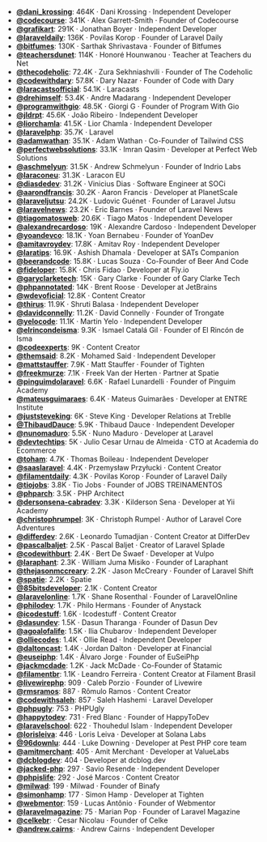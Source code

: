 - **[@dani_krossing](https://www.youtube.com/@dani_krossing)**: 464K ‧ Dani Krossing ‧ Independent Developer
- **[@codecourse](https://www.youtube.com/@codecourse)**: 341K ‧ Alex Garrett-Smith ‧ Founder of Codecourse
- **[@grafikart](https://www.youtube.com/@grafikart)**: 291K ‧ Jonathan Boyer ‧ Independent Developer
- **[@laraveldaily](https://www.youtube.com/@laraveldaily)**: 136K ‧ Povilas Korop ‧ Founder of Laravel Daily
- **[@bitfumes](https://www.youtube.com/@bitfumes)**: 130K ‧ Sarthak Shrivastava ‧ Founder of Bitfumes
- **[@teachersdunet](https://www.youtube.com/@teachersdunet)**: 114K ‧ Honoré Hounwanou ‧ Teacher at Teachers du Net
- **[@thecodeholic](https://www.youtube.com/@thecodeholic)**: 72.4K ‧ Zura Sekhniashvili ‧ Founder of The Codeholic
- **[@codewithdary](https://www.youtube.com/@codewithdary)**: 57.8K ‧ Dary Nazar ‧ Founder of Code with Dary
- **[@laracastsofficial](https://www.youtube.com/@laracastsofficial)**: 54.1K ‧ Laracasts
- **[@drehimself](https://www.youtube.com/@drehimself)**: 53.4K ‧ Andre Madarang ‧ Independent Developer
- **[@programwithgio](https://www.youtube.com/@programwithgio)**: 48.5K ‧ Giorgi G ‧ Founder of Program With Gio
- **[@jldrpt](https://www.youtube.com/@jldrpt)**: 45.6K ‧ João Ribeiro ‧ Independent Developer
- **[@liorchamla](https://www.youtube.com/@liorchamla)**: 41.5K ‧ Lior Chamla ‧ Independent Developer
- **[@laravelphp](https://www.youtube.com/@laravelphp)**: 35.7K ‧ Laravel
- **[@adamwathan](https://www.youtube.com/@adamwathan)**: 35.1K ‧ Adam Wathan ‧ Co-Founder of Tailwind CSS
- **[@perfectwebsolutions](https://www.youtube.com/@perfectwebsolutions)**: 33.1K ‧ Imran Qasim ‧ Developer at Perfect Web Solutions
- **[@aschmelyun](https://www.youtube.com/@aschmelyun)**: 31.5K ‧ Andrew Schmelyun ‧ Founder of Indrio Labs
- **[@laraconeu](https://www.youtube.com/@laraconeu)**: 31.3K ‧ Laracon EU
- **[@diasdedev](https://www.youtube.com/@diasdedev)**: 31.2K ‧ Vinicius Dias ‧ Software Engineer at SOCi
- **[@aarondfrancis](https://www.youtube.com/@aarondfrancis)**: 30.2K ‧ Aaron Francis ‧ Developer at PlanetScale
- **[@laraveljutsu](https://www.youtube.com/@laraveljutsu)**: 24.2K ‧ Ludovic Guénet ‧ Founder of Laravel Jutsu
- **[@laravelnews](https://www.youtube.com/@laravelnews)**: 23.2K ‧ Eric Barnes ‧ Founder of Laravel News
- **[@tiagomatosweb](https://www.youtube.com/@tiagomatosweb)**: 20.6K ‧ Tiago Matos ‧ Independent Developer
- **[@alexandrecardoso](https://www.youtube.com/@alexandrecardoso)**: 19K ‧ Alexandre Cardoso ‧ Independent Developer
- **[@yoandevco](https://www.youtube.com/@yoandevco)**: 18.1K ‧ Yoan Bernabeu ‧ Founder of YoanDev
- **[@amitavroydev](https://www.youtube.com/@amitavroydev)**: 17.8K ‧ Amitav Roy ‧ Independent Developer
- **[@laratips](https://www.youtube.com/@laratips)**: 16.9K ‧ Ashish Dhamala ‧ Developer at SATs Companion
- **[@beerandcode](https://www.youtube.com/@beerandcode)**: 15.8K ‧ Lucas Souza ‧ Co-Founder of Beer And Code
- **[@fideloper](https://www.youtube.com/@fideloper)**: 15.8K ‧ Chris Fidao ‧ Developer at Fly.io
- **[@garyclarketech](https://www.youtube.com/@garyclarketech)**: 15K ‧ Gary Clarke ‧ Founder of Gary Clarke Tech
- **[@phpannotated](https://www.youtube.com/@phpannotated)**: 14K ‧ Brent Roose ‧ Developer at JetBrains
- **[@wdevoficial](https://www.youtube.com/@wdevoficial)**: 12.8K ‧ Content Creator
- **[@thirus](https://www.youtube.com/@thirus)**: 11.9K ‧ Shruti Balasa ‧ Independent Developer
- **[@davidconnelly](https://www.youtube.com/@davidconnelly)**: 11.2K ‧ David Connelly ‧ Founder of Trongate
- **[@yelocode](https://www.youtube.com/@yelocode)**: 11.1K ‧ Martin Yelo ‧ Independent Developer
- **[@elrincondeisma](https://www.youtube.com/@elrincondeisma)**: 9.3K ‧ Ismael Catalá Gil ‧ Founder of El Rincón de Isma
- **[@codeexperts](https://www.youtube.com/@codeexperts)**: 9K ‧ Content Creator
- **[@themsaid](https://www.youtube.com/@themsaid)**: 8.2K ‧ Mohamed Said ‧ Independent Developer
- **[@mattstauffer](https://www.youtube.com/@mattstauffer)**: 7.9K ‧ Matt Stauffer ‧ Founder of Tighten
- **[@freekmurze](https://www.youtube.com/@freekmurze)**: 7.1K ‧ Freek Van der Herten ‧ Partner at Spatie
- **[@pinguimdolaravel](https://www.youtube.com/@pinguimdolaravel)**: 6.6K ‧ Rafael Lunardelli ‧ Founder of Pinguim Academy
- **[@mateusguimaraes](https://www.youtube.com/@mateusguimaraes)**: 6.4K ‧ Mateus Guimarães ‧ Developer at ENTRE Institute
- **[@juststeveking](https://www.youtube.com/@juststeveking)**: 6K ‧ Steve King ‧ Developer Relations at Treblle
- **[@ThibaudDauce](https://www.youtube.com/@ThibaudDauce)**: 5.9K ‧ Thibaud Dauce ‧ Independent Developer
- **[@nunomaduro](https://www.youtube.com/@nunomaduro)**: 5.5K ‧ Nuno Maduro ‧ Developer at Laravel
- **[@devtechtips](https://www.youtube.com/@devtechtips)**: 5K ‧ Julio Cesar Urnau de Almeida ‧ CTO at Academia do Ecommerce
- **[@toham](https://www.youtube.com/@toham)**: 4.7K ‧ Thomas Boileau ‧ Independent Developer
- **[@saaslaravel](https://www.youtube.com/@saaslaravel)**: 4.4K ‧ Przemysław Przyłucki ‧ Content Creator
- **[@filamentdaily](https://www.youtube.com/@filamentdaily)**: 4.3K ‧ Povilas Korop ‧ Founder of Laravel Daily
- **[@tiojobs](https://www.youtube.com/@tiojobs)**: 3.8K ‧ Tio Jobs ‧ Founder of JOBS TREINAMENTOS
- **[@phparch](https://www.youtube.com/@phparch)**: 3.5K ‧ PHP Architect
- **[@dersonsena-cabradev](https://www.youtube.com/@dersonsena-cabradev)**: 3.3K ‧ Kilderson Sena ‧ Developer at Yii Academy
- **[@christophrumpel](https://www.youtube.com/@christophrumpel)**: 3K ‧ Christoph Rumpel ‧ Author of Laravel Core Adventures
- **[@differdev](https://www.youtube.com/@differdev)**: 2.6K ‧ Leonardo Tumadjian ‧ Content Creator at DifferDev
- **[@pascalbaljet](https://www.youtube.com/@pascalbaljet)**: 2.5K ‧ Pascal Baljet ‧ Creator of Laravel Splade
- **[@codewithburt](https://www.youtube.com/@codewithburt)**: 2.4K ‧ Bert De Swaef ‧ Developer at Vulpo
- **[@laraphant](https://www.youtube.com/@laraphant)**: 2.3K ‧ William Juma Misiko ‧ Founder of Laraphant
- **[@thejasonmccreary](https://www.youtube.com/@thejasonmccreary)**: 2.2K ‧ Jason McCreary ‧ Founder of Laravel Shift
- **[@spatie](https://www.youtube.com/@spatie)**: 2.2K ‧ Spatie
- **[@85bitsdeveloper](https://www.youtube.com/@85bitsdeveloper)**: 2.1K ‧ Content Creator
- **[@laravelonline](https://www.youtube.com/@laravelonline)**: 1.7K ‧ Shane Rosenthal ‧ Founder of LaravelOnline
- **[@philodev](https://www.youtube.com/@philodev)**: 1.7K ‧ Philo Hermans ‧ Founder of Anystack
- **[@icodestuff](https://www.youtube.com/@icodestuff)**: 1.6K ‧ Icodestuff ‧ Content Creator
- **[@dasundev](https://www.youtube.com/@dasundev)**: 1.5K ‧ Dasun Tharanga ‧ Founder of Dasun Dev
- **[@agoalofalife](https://www.youtube.com/@agoalofalife)**: 1.5K ‧ Ilia Chubarov ‧ Independent Developer
- **[@olliecodes](https://www.youtube.com/@olliecodes)**: 1.4K ‧ Ollie Read ‧ Independent Developer
- **[@daltoncast](https://www.youtube.com/@daltoncast)**: 1.4K ‧ Jordan Dalton ‧ Developer at Financial
- **[@euseiphp](https://www.youtube.com/@euseiphp)**: 1.4K ‧ Álvaro Jorge ‧ Founder of EuSeiPhp
- **[@jackmcdade](https://www.youtube.com/@jackmcdade)**: 1.2K ‧ Jack McDade ‧ Co-Founder of Statamic
- **[@filamentbr](https://www.youtube.com/@filamentbr)**: 1.1K ‧ Leandro Ferreira ‧ Content Creator at Filament Brasil
- **[@livewirephp](https://www.youtube.com/@livewirephp)**: 909 ‧ Caleb Porzio ‧ Founder of Livewire
- **[@rmsramos](https://www.youtube.com/@rmsramos)**: 887 ‧ Rômulo Ramos ‧ Content Creator
- **[@codewithsaleh](https://www.youtube.com/@codewithsaleh)**: 857 ‧ Saleh Hashemi ‧ Laravel Developer
- **[@phpugly](https://www.youtube.com/@phpugly)**: 753 ‧ PHPUgly
- **[@happytodev](https://www.youtube.com/@happytodev)**: 731 ‧ Fred Blanc ‧ Founder of HappyToDev
- **[@laravelschool](https://www.youtube.com/@laravelschool)**: 622 ‧ Thouhedul Islam ‧ Independent Developer
- **[@lorisleiva](https://www.youtube.com/@lorisleiva)**: 446 ‧ Loris Leiva ‧ Developer at Solana Labs
- **[@96downlu](https://www.youtube.com/@96downlu)**: 444 ‧ Luke Downing ‧ Developer at Pest PHP core team
- **[@amitmerchant](https://www.youtube.com/@amitmerchant)**: 405 ‧ Amit Merchant ‧ Developer at ValueLabs
- **[@dcblogdev](https://www.youtube.com/@dcblogdev)**: 404 ‧ Developer at dcblog.dev
- **[@jacked-php](https://www.youtube.com/@jacked-php)**: 297 ‧ Savio Resende ‧ Independent Developer
- **[@phpislife](https://www.youtube.com/@phpislife)**: 292 ‧ José Marcos ‧ Content Creator
- **[@milwad](https://www.youtube.com/@milwad)**: 199 ‧ Milwad ‧ Founder of Binafy
- **[@simonhamp](https://www.youtube.com/@simonhamp)**: 177 ‧ Simon Hamp ‧ Developer at Tighten
- **[@webmentor](https://www.youtube.com/@webmentor)**: 159 ‧ Lucas Antônio ‧ Founder of Webmentor
- **[@laravelmagazine](https://www.youtube.com/@laravelmagazine)**: 75 ‧ Marian Pop ‧ Founder of Laravel Magazine
- **[@celkebr](https://www.youtube.com/@celkebr)**:  ‧ Cesar Nicolau ‧ Founder of Celke
- **[@andrew.cairns](https://www.youtube.com/@andrew.cairns)**:  ‧ Andrew Cairns ‧ Independent Developer
